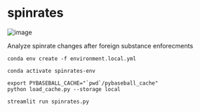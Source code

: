 # spinrates

![image](https://user-images.githubusercontent.com/9206065/122702904-6d53ea80-d21e-11eb-8de2-ab9a8e237814.png)

Analyze spinrate changes after foreign substance enforecments


```
conda env create -f environment.local.yml
```

```
conda activate spinrates-env
```

```
export PYBASEBALL_CACHE="`pwd`/pybaseball_cache"
python load_cache.py --storage local
```

```
streamlit run spinrates.py
```
